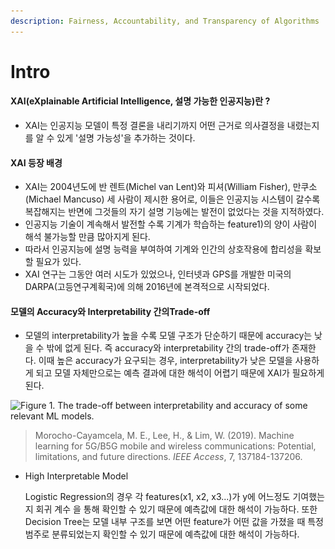 ```yaml
---
description: Fairness, Accountability, and Transparency of Algorithms
---
```


# Intro

#### **XAI(eXplainable Artificial Intelligence, 설명 가능한 인공지능)란 ?**

* XAI는 인공지능 모델이 특정 결론을 내리기까지 어떤 근거로 의사결정을 내렸는지를 알 수 있게 '설명 가능성'을 추가하는 것이다.&#x20;

#### XAI 등장 배경&#x20;

* XAI는 2004년도에 반 렌트(Michel van Lent)와 피셔(William Fisher), 만쿠소(Michael Mancuso) 세 사람이 제시한 용어로, 이들은 인공지능 시스템이 갈수록 복잡해지는 반면에 그것들의 자기 설명 기능에는 발전이 없었다는 것을 지적하였다.&#x20;
* 인공지능 기술이 계속해서 발전할 수록 기계가 학습하는 feature1)의 양이 사람이 해석 불가능할 만큼 많아지게 된다.&#x20;
* 따라서 인공지능에 설명 능력을 부여하여 기계와 인간의 상호작용에 합리성을 확보할 필요가 있다.&#x20;
* XAI 연구는 그동안 여러 시도가 있었으나, 인터넷과 GPS를 개발한 미국의 DARPA(고등연구계획국)에 의해 2016년에 본격적으로 시작되었다.

#### 모델의 Accuracy와 Interpretability 간의Trade-off&#x20;

* 모델의 interpretability가 높을 수록 모델 구조가 단순하기 때문에 accuracy는 낮을 수 밖에 없게 된다. 즉 accuracy와 interpretability 간의 trade-off가 존재한다. 이때 높은 accuracy가 요구되는 경우, interpretability가 낮은 모델을 사용하게 되고 모델 자체만으로는 예측 결과에 대한 해석이 어렵기 때문에 XAI가 필요하게 된다.

![Figure 1. The trade-off between interpretability and accuracy of some relevant ML models.](<../.gitbook/assets/스크린샷 2022-02-01 오후 3.43.59.png>)

> Morocho-Cayamcela, M. E., Lee, H., & Lim, W. (2019). Machine learning for 5G/B5G mobile and wireless communications: Potential, limitations, and future directions. _IEEE Access_, 7, 137184-137206.

*   High Interpretable Model

    Logistic Regression의 경우 각 features(x1, x2, x3...)가 y에 어느정도 기여했는지 회귀 계수 을 통해 확인할 수 있기 때문에 예측값에 대한 해석이 가능하다. 또한 Decision Tree는 모델 내부 구조를 보면 어떤 feature가 어떤 값을 가졌을 때 특정 범주로 분류되었는지 확인할 수 있기 때문에 예측값에 대한 해석이 가능하다.

&#x20;
